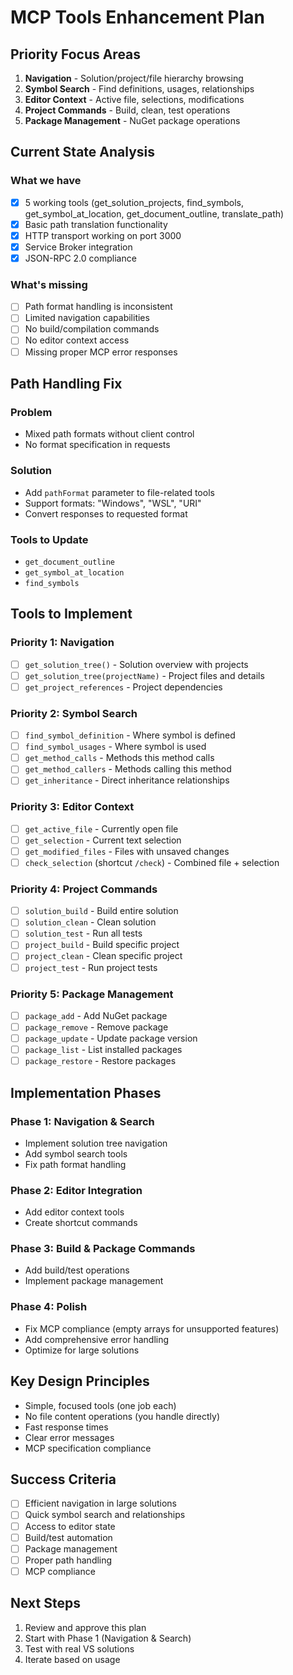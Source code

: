 # MCP Tools Enhancement Plan

## Priority Focus Areas

1. **Navigation** - Solution/project/file hierarchy browsing
2. **Symbol Search** - Find definitions, usages, relationships
3. **Editor Context** - Active file, selections, modifications
4. **Project Commands** - Build, clean, test operations
5. **Package Management** - NuGet package operations

## Current State Analysis

### What we have
- [x] 5 working tools (get_solution_projects, find_symbols, get_symbol_at_location, get_document_outline, translate_path)
- [x] Basic path translation functionality
- [x] HTTP transport working on port 3000
- [x] Service Broker integration
- [x] JSON-RPC 2.0 compliance

### What's missing
- [ ] Path format handling is inconsistent
- [ ] Limited navigation capabilities
- [ ] No build/compilation commands
- [ ] No editor context access
- [ ] Missing proper MCP error responses

## Path Handling Fix

### Problem
- Mixed path formats without client control
- No format specification in requests

### Solution
- Add `pathFormat` parameter to file-related tools
- Support formats: "Windows", "WSL", "URI"
- Convert responses to requested format

### Tools to Update
- `get_document_outline`
- `get_symbol_at_location`
- `find_symbols`

## Tools to Implement

### Priority 1: Navigation
- [ ] `get_solution_tree()` - Solution overview with projects
- [ ] `get_solution_tree(projectName)` - Project files and details
- [ ] `get_project_references` - Project dependencies

### Priority 2: Symbol Search
- [ ] `find_symbol_definition` - Where symbol is defined
- [ ] `find_symbol_usages` - Where symbol is used
- [ ] `get_method_calls` - Methods this method calls
- [ ] `get_method_callers` - Methods calling this method
- [ ] `get_inheritance` - Direct inheritance relationships

### Priority 3: Editor Context
- [ ] `get_active_file` - Currently open file
- [ ] `get_selection` - Current text selection
- [ ] `get_modified_files` - Files with unsaved changes
- [ ] `check_selection` (shortcut `/check`) - Combined file + selection

### Priority 4: Project Commands
- [ ] `solution_build` - Build entire solution
- [ ] `solution_clean` - Clean solution
- [ ] `solution_test` - Run all tests
- [ ] `project_build` - Build specific project
- [ ] `project_clean` - Clean specific project
- [ ] `project_test` - Run project tests

### Priority 5: Package Management
- [ ] `package_add` - Add NuGet package
- [ ] `package_remove` - Remove package
- [ ] `package_update` - Update package version
- [ ] `package_list` - List installed packages
- [ ] `package_restore` - Restore packages

## Implementation Phases

### Phase 1: Navigation & Search
- Implement solution tree navigation
- Add symbol search tools
- Fix path format handling

### Phase 2: Editor Integration
- Add editor context tools
- Create shortcut commands

### Phase 3: Build & Package Commands
- Add build/test operations
- Implement package management

### Phase 4: Polish
- Fix MCP compliance (empty arrays for unsupported features)
- Add comprehensive error handling
- Optimize for large solutions

## Key Design Principles

- Simple, focused tools (one job each)
- No file content operations (you handle directly)
- Fast response times
- Clear error messages
- MCP specification compliance

## Success Criteria

- [ ] Efficient navigation in large solutions
- [ ] Quick symbol search and relationships
- [ ] Access to editor state
- [ ] Build/test automation
- [ ] Package management
- [ ] Proper path handling
- [ ] MCP compliance

## Next Steps

1. Review and approve this plan
2. Start with Phase 1 (Navigation & Search)
3. Test with real VS solutions
4. Iterate based on usage